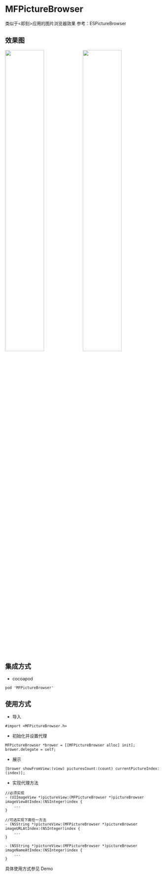 # MFPictureBrowser

类似于<即刻>应用的图片浏览器效果
参考：ESPictureBrowser

## 效果图

<img src="https://github.com/GodzzZZZ/MFPictureBrowser/blob/master/Snapshot/1.gif" width="50%"/><img src="https://github.com/GodzzZZZ/MFPictureBrowser/blob/master/Snapshot/2.gif" width="50%"/>

## 集成方式
- cocoapod

```
pod 'MFPictureBrowser'
```

## 使用方式
- 导入

```objc
#import <MFPictureBrowser.h>
```

- 初始化并设置代理

```objc
MFPictureBrowser *brower = [[MFPictureBrowser alloc] init];
brower.delegate = self;
```
- 展示

```objc
[brower showFromView:(view) picturesCount:(count) currentPictureIndex:(index)];
```

- 实现代理方法

```objc
//必须实现
- (UIImageView *)pictureView:(MFPictureBrowser *)pictureBrowser imageViewAtIndex:(NSInteger)index {
    ...
}

//可选实现下面任一方法
- (NSString *)pictureView:(MFPictureBrowser *)pictureBrowser imageURLAtIndex:(NSInteger)index {
    ...
}

- (NSString *)pictureView:(MFPictureBrowser *)pictureBrowser imageNameAtIndex:(NSInteger)index {
    ...
}
```

具体使用方式参见 Demo

